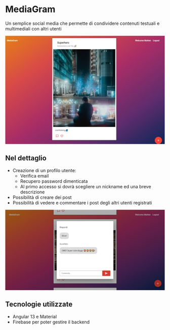 # MediaGram
Un semplice social media che permette di condividere contenuti testuali e multimediali con altri utenti


![](https://raw.githubusercontent.com/matteo10pi/mediagram/main/src/assets/1.jpg)


## Nel dettaglio ##
- Creazione di un profilo utente:
	- Verifica email
	- Recupero password dimenticata
	- Al primo accesso si dovrà scegliere un nickname ed una  breve descrizione
- Possibilità di creare dei post 
- Possibilità di vedere e commentare i post degli altri utenti registrati

![](https://raw.githubusercontent.com/matteo10pi/mediagram/main/src/assets/2.jpg)

## Tecnologie utilizzate ##
- Angular 13 e Material
- Firebase per poter gestire il backend




